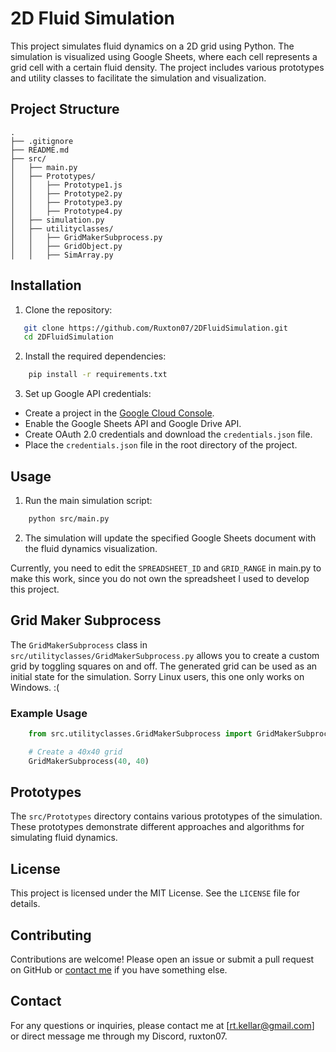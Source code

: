 # 2D Fluid Simulation
This project simulates fluid dynamics on a 2D grid using Python. The simulation is visualized using Google Sheets, where each cell represents a grid cell with a certain fluid density. The project includes various prototypes and utility classes to facilitate the simulation and visualization.

## Project Structure

```
.
├── .gitignore
├── README.md
├── src/
│   ├── main.py
│   ├── Prototypes/
│   │   ├── Prototype1.js
│   │   ├── Prototype2.py
│   │   ├── Prototype3.py
│   │   ├── Prototype4.py
│   ├── simulation.py
│   ├── utilityclasses/
│   │   ├── GridMakerSubprocess.py
│   │   ├── GridObject.py
│   │   ├── SimArray.py
```


## Installation

1. Clone the repository:
```sh
   git clone https://github.com/Ruxton07/2DFluidSimulation.git
   cd 2DFluidSimulation
```
2. Install the required dependencies:
```sh
    pip install -r requirements.txt
```

3. Set up Google API credentials:
- Create a project in the [Google Cloud Console](https://console.cloud.google.com/).
- Enable the Google Sheets API and Google Drive API.
- Create OAuth 2.0 credentials and download the `credentials.json` file.
- Place the `credentials.json` file in the root directory of the project.

## Usage

1. Run the main simulation script:

```sh
    python src/main.py
```

2. The simulation will update the specified Google Sheets document with the fluid dynamics visualization.

Currently, you need to edit the `SPREADSHEET_ID` and `GRID_RANGE` in main.py to make this work, since you do not own the spreadsheet I used to develop this project.

## Grid Maker Subprocess

The `GridMakerSubprocess` class in `src/utilityclasses/GridMakerSubprocess.py` allows you to create a custom grid by toggling squares on and off. The generated grid can be used as an initial state for the simulation. Sorry Linux users, this one only works on Windows. :\(

### Example Usage

```py
    from src.utilityclasses.GridMakerSubprocess import GridMakerSubprocess

    # Create a 40x40 grid
    GridMakerSubprocess(40, 40)
```

## Prototypes

The `src/Prototypes` directory contains various prototypes of the simulation. These prototypes demonstrate different approaches and algorithms for simulating fluid dynamics.

## License

This project is licensed under the MIT License. See the `LICENSE` file for details.

## Contributing

Contributions are welcome! Please open an issue or submit a pull request on GitHub or [contact me](#contact) if you have something else.

## Contact

For any questions or inquiries, please contact me at [rt.kellar@gmail.com] or direct message me through my Discord, ruxton07.